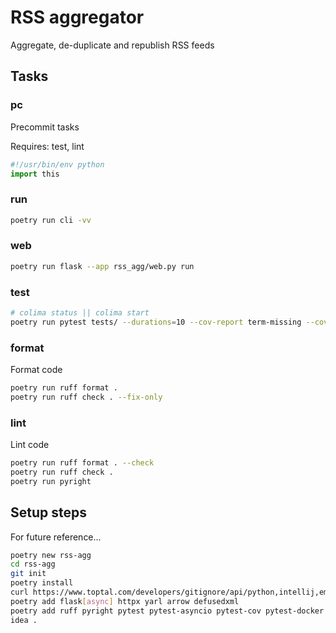 # RSS aggregator

Aggregate, de-duplicate and republish RSS feeds

## Tasks

### pc

Precommit tasks

Requires: test, lint

```python
#!/usr/bin/env python
import this
```

### run

```sh
poetry run cli -vv
```

### web

```sh
poetry run flask --app rss_agg/web.py run
```

### test

```sh
# colima status || colima start
poetry run pytest tests/ --durations=10 --cov-report term-missing --cov-fail-under 100 --cov rss_agg
```

### format

Format code

```sh 
poetry run ruff format .
poetry run ruff check . --fix-only
```

### lint

Lint code

```sh 
poetry run ruff format . --check
poetry run ruff check .
poetry run pyright
```

## Setup steps

For future reference...

```sh 
poetry new rss-agg
cd rss-agg
git init
poetry install
curl https://www.toptal.com/developers/gitignore/api/python,intellij,emacs > .gitignore
poetry add flask[async] httpx yarl arrow defusedxml
poetry add ruff pyright pytest pytest-asyncio pytest-cov pytest-docker feedparser pyhamcrest mbtest respx brunns-matchers pyfakefs --group dev
idea .
```
